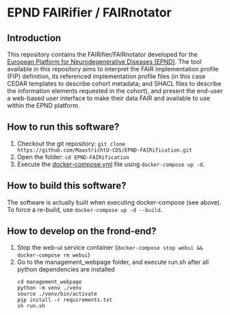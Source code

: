 # EPND FAIRifier / FAIRnotator

## Introduction

This repository contains the FAIRifier/FAIRnotator developed for the [European Platform for Neurodegenerative Diseases (EPND)](https://epnd.org). The tool available in this repository aims to interpret the FAIR implementation profile (FIP) definition, its referenced implementation profile files (in this case CEDAR templates to describe cohort metadata; and SHACL files to describe the information elements requested in the cohort), and present the end-user a web-based user interface to make their data FAIR and available to use within the EPND platform.

## How to run this software?

1. Checkout the git repository: `git clone https://github.com/MaastrichtU-CDS/EPND-FAIRification.git`
2. Open the folder: `cd EPND-FAIRification`
3. Execute the [docker-compose.yml](docker-compose.yml) file using `docker-compose up -d`.

## How to build this software?

The software is actually built when executing docker-compose (see above). To force a re-build, use `docker-compose up -d --build`.

## How to develop on the frond-end?

1. Stop the web-ui service container (`docker-compose stop webui && docker-compose rm webui`)
2. Go to the management_webpage folder, and execute run.sh after all python dependencies are installed
    ```
    cd management_webpage
    python -m venv ./venv
    source ./venv/bin/activate
    pip install -r requirements.txt
    sh run.sh
    ```

